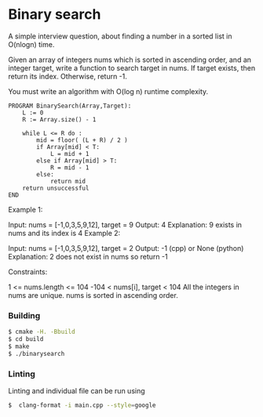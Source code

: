 # Binary search
A simple interview question, about finding a number in a sorted list in O(nlogn) time.

Given an array of integers nums which is sorted in ascending order, and an integer target, write a function to search target in nums. If target exists, then return its index. Otherwise, return -1.

You must write an algorithm with O(log n) runtime complexity.

```
PROGRAM BinarySearch(Array,Target):
    L := 0
    R := Array.size() - 1
    
    while L <= R do :
        mid = floor( (L + R) / 2 )
        if Array[mid] < T:
            L = mid + 1
        else if Array[mid] > T:
            R = mid - 1
        else:
            return mid
    return unsuccessful
END
```
 

Example 1:

Input: nums = [-1,0,3,5,9,12], target = 9
Output: 4
Explanation: 9 exists in nums and its index is 4
Example 2:

Input: nums = [-1,0,3,5,9,12], target = 2
Output: -1 (cpp) or None (python)
Explanation: 2 does not exist in nums so return -1
 

Constraints:

1 <= nums.length <= 104
-104 < nums[i], target < 104
All the integers in nums are unique.
nums is sorted in ascending order.

### Building
```bash
$ cmake -H. -Bbuild
$ cd build
$ make
$ ./binarysearch
```

### Linting

Linting and individual file can be run using
```bash
$  clang-format -i main.cpp --style=google
```
